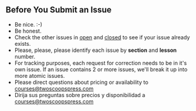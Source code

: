 Before You Submit an Issue
----------------------------

* Be nice. :-)
* Be honest.
* Check the other issues in [open](https://github.com/twoscoops/Creating-and-Distributing-Python-Packages?state=open) and [closed](https://github.com/twoscoops/Creating-and-Distributing-Python-Packages/issues?state=closed) to see if your issue already exists.
* Please, please, please identify each issue by **section** and **lesson** number. 
* For tracking purposes, each request for correction needs to be in it's own issue. If an issue contains 2 or more issues, we'll break it up into more atomic issues.
* Please direct questions about pricing or availability to [courses@twoscoopspress.com](mailto:courses@twoscoopspress.com)
* Dirija sus preguntas sobre precios y disponibilidad a [courses@twoscoopspress.com](mailto:courses@twoscoopspress.com)
